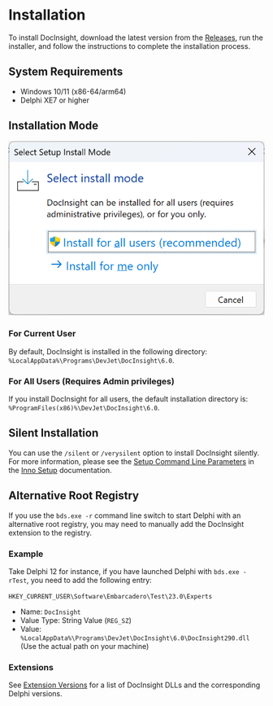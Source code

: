 # Installation

To install DocInsight, download the latest version from the [Releases](../../releases/README.md), run the installer, and follow the instructions to complete the installation process.

## System Requirements

- Windows 10/11 (x86-64/arm64)
- Delphi XE7 or higher

## Installation Mode

![](../../releases/v6.0/images/install-mode.png)

### For Current User

By default, DocInsight is installed in the following directory:
`%LocalAppData%\Programs\DevJet\DocInsight\6.0`.

### For All Users (Requires Admin privileges)

If you install DocInsight for all users, the default installation directory is:
`%ProgramFiles(x86)%\DevJet\DocInsight\6.0`.

## Silent Installation

You can use the `/silent` or `/verysilent` option to install DocInsight silently. For more information, please see the [Setup Command Line Parameters](https://jrsoftware.org/ishelp/topic_setupcmdline.htm) in the [Inno Setup](https://jrsoftware.org/isinfo.php) documentation.

## Alternative Root Registry

If you use the `bds.exe -r` command line switch to start Delphi with an alternative root registry, you may need to manually add the DocInsight extension to the registry.

### Example

Take Delphi 12 for instance, if you have launched Delphi with `bds.exe -rTest`, you need to add the following entry:

`HKEY_CURRENT_USER\Software\Embarcadero\Test\23.0\Experts`
- Name: `DocInsight`
- Value Type: String Value (`REG_SZ`)
- Value: `%LocalAppData%\Programs\DevJet\DocInsight\6.0\DocInsight290.dll` (Use the actual path on your machine)

### Extensions

See [Extension Versions](../reference/extension-versions.md) for a list of DocInsight DLLs and the corresponding Delphi versions.